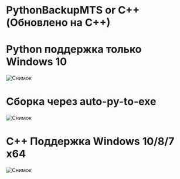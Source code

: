 # PythonBackupMTS or C++ (Обновлено на C++)
# Python поддержка только Windows 10
![Снимок](https://github.com/sxfour/PythonBackupMTS/assets/112577182/3bb6a759-5440-4f11-b2e9-dcad9bc55973)
# Сборка через auto-py-to-exe
![Снимок](https://github.com/sxfour/PythonBackupMTS/assets/112577182/6dbb9fde-a322-4efa-b3a0-6aa3f28d2217)

# C++ Поддержка Windows 10/8/7 x64
![Снимок](https://github.com/sxfour/PythonBackupMTS/assets/112577182/4000681c-5f0e-4a92-82d4-c015fdd5a8a4)
